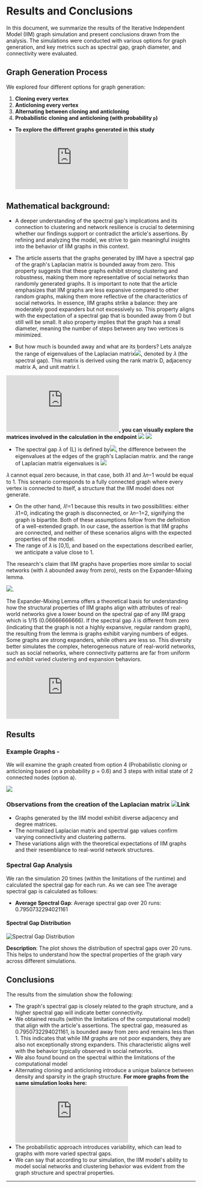 # Results and Conclusions 

In this document, we summarize the results of the Iterative Independent Model (IIM) graph simulation and present conclusions drawn from the analysis. The simulations were conducted with various options for graph generation, and key metrics such as spectral gap, graph diameter, and connectivity were evaluated.

## Graph Generation Process

We explored four different options for graph generation:

1. **Cloning every vertex** 
2. **Anticloning every vertex** 
3. **Alternating between cloning and anticloning** 
4. **Probabilistic cloning and anticloning (with probability `p`)**

- **To explore the different graphs generated in this study** ![Click here[]()](https://github.com/Ayo1a/Final-research-project/blob/main/Graph%20Generation%20Process.md)

## Mathematical background:
- A deeper understanding of the spectral gap's implications and its connection to clustering and network resilience is crucial to determining whether our findings support or contradict the article's assertions. By refining and analyzing the model, we strive to gain meaningful insights into the behavior of IIM graphs in this context.
  
- The article asserts that the graphs generated by IIM have a spectral gap of the graph's Laplacian matrix is bounded away from zero. This property suggests that these graphs exhibit strong clustering and robustness, making them more representative of social networks than randomly generated graphs. It is important to note that the article emphasizes that IIM graphs are less expansive compared to other random graphs, making them more reflective of the characteristics of social networks. In essence, IIM graphs strike a balance: they are moderately good expanders but not excessively so. This property aligns with the expectation of a spectral gap that is bounded away from 0 but still will be small. It also property implies that the graph has a small diameter, meaning the number of steps between any two vertices is minimized.
  
- But how much is bounded away and what are its borders?
Lets analyze the range of eigenvalues of the Laplacian matrix![](https://github.com/Ayo1a/Final-research-project/blob/main/images/Laplacian.PNG), denoted by 𝜆 (the spectral gap). This matrix is derived using the rank matrix D, adjacency matrix A, and unit matrix I.

**![Here](https://github.com/Ayo1a/Final-research-project/blob/main/Results%20of%20Laplacian%20Matrices.md), you can visually explore the matrices involved in the calculation in the endpoint**
    ![](https://github.com/Ayo1a/Final-research-project/blob/main/images/full%20visual%20laplasian%20calculation.png)
    ![](https://github.com/Ayo1a/Final-research-project/blob/main/images/visual%20laplasian.png)
- The spectral gap 𝜆 of (L) is defined by![](https://github.com/Ayo1a/Final-research-project/blob/main/images/spectral%20gap.PNG), the difference between the eigenvalues ​​at the edges of the graph's Laplacian matrix. 
and the range of Laplacian matrix eigenvalues is ![](https://github.com/user-attachments/assets/cbd49990-498c-4bb5-8e50-e847ffacb4f5)

𝜆 cannot equal zero because, in that case, both 𝜆1 and 𝜆𝑛−1 would be equal to 1. This scenario corresponds to a fully connected graph where every vertex is connected to itself, a structure that the IIM model does not generate.
- On the other hand, 𝜆!=1 because this results in two possibilities: either 𝜆1=0, indicating the graph is disconnected, or 𝜆𝑛−1=2, signifying the graph is bipartite. Both of these assumptions follow from the definition of a well-extended graph.
In our case, the assertion is that IIM graphs are connected, and neither of these scenarios aligns with the expected properties of the model.
- The range of 𝜆 is [0,1], and based on the expectations described earlier, we anticipate a value close to 1.

The research's claim that IIM graphs have properties more similar to social networks (with 𝜆 abounded away from zero), rests on the Expander-Mixing lemma. 

![](https://github.com/Ayo1a/Final-research-project/blob/main/images/lemma%203.1.PNG).

The Expander-Mixing Lemma offers a theoretical basis for understanding how the structural properties of IIM graphs align with attributes of real-world networks give a lower bound on the spectral gap of any IIM grapg which is 1/15 (0.06666666666). If the spectral gap 𝜆 is different from zero (indicating that the graph is not a highly expansive, regular random graph), the resulting from the lemma is graphs exhibit varying numbers of edges. Some graphs are strong expanders, while others are less so. This diversity better simulates the complex, heterogeneous nature of real-world networks, such as social networks, where connectivity patterns are far from uniform and exhibit varied clustering and expansion behaviors. ![For a detailed explanation, refer to this section.](https://github.com/Ayo1a/Final-research-project/blob/main/Expander-Mixing%20Lemma.md)

## Results

### Example Graphs - 
We will examine the graph created from option 4 (Probabilistic cloning or anticloning based on a probability p = 0.6) and 3 steps with initial state of 2 connected nodes (option a).

![](https://github.com/Ayo1a/Final-research-project/blob/main/images/example%20graph%20for%20results_3.png)

### Observations from the creation of the Laplacian matrix ![Link]((https://github.com/Ayo1a/Final-research-project/blob/main/Results%20of%20Laplacian%20Matrices.md))

- Graphs generated by the IIM model exhibit diverse adjacency and degree matrices.
- The normalized Laplacian matrix and spectral gap values confirm varying connectivity and clustering patterns.
- These variations align with the theoretical expectations of IIM graphs and their resemblance to real-world network structures.

### Spectral Gap Analysis

We ran the simulation 20 times (within the limitations of the runtime) and calculated the spectral gap for each run. As we can see The average spectral gap is calculated as follows:

- **Average Spectral Gap**: Average spectral gap over 20 runs: 0.7950732294021161

#### Spectral Gap Distribution
![Spectral Gap Distribution](images/spectral_gap_distribution.png)

**Description**: The plot shows the distribution of spectral gaps over 20 runs. This helps to understand how the spectral properties of the graph vary across different simulations.

## Conclusions

The results from the simulation show the following:

- The graph's spectral gap is closely related to the graph structure, and a higher spectral gap will indicate better connectivity.
- We obtained results (within the limitations of the computational model) that align with the article's assertions. The spectral gap, measured as 0.7950732294021161, is bounded away from zero and remains less than 1. This indicates that while IIM graphs are not poor expanders, they are also not exceptionally strong expanders. This characteristic aligns well with the behavior typically observed in social networks.
- We also found bound on the spectral within the limitations of the computational model
- Alternating cloning and anticloning introduce a unique balance between density and sparsity in the graph structure. **For more graphs from the same simulation looks here:** ![more graphs from the this simulation](https://github.com/Ayo1a/Final-research-project/blob/main/more%20graphs%20from%20the%20simulation.md)
- The probabilistic approach introduces variability, which can lead to graphs with more varied spectral gaps.
- We can say that according to our simulation, the IIM model's ability to model social networks and clustering behavior was evident from the graph structure and spectral properties.



---


